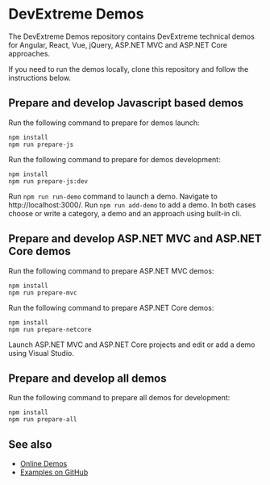 # DevExtreme Demos
 
The DevExtreme Demos repository contains DevExtreme technical demos for Angular, React, Vue, jQuery, ASP.NET MVC and ASP.NET Core approaches.

If you need to run the demos locally, clone this repository and follow the instructions below.

## Prepare and develop Javascript based demos

Run the following command to prepare for demos launch:

```
npm install
npm run prepare-js
```

Run the following command to prepare for demos development:

```
npm install
npm run prepare-js:dev
```

Run `npm run run-demo` command to launch a demo. Navigate to http://localhost:3000/. Run `npm run add-demo` to add a demo. In both cases choose or write a category, a demo and an approach using built-in cli.

## Prepare and develop ASP.NET MVC and ASP.NET Core demos

Run the following command to prepare ASP.NET MVC demos:

```
npm install
npm run prepare-mvc
```

Run the following command to prepare ASP.NET Core demos:

```
npm install
npm run prepare-netcore
```
Launch ASP.NET MVC and ASP.NET Core projects and edit or add a demo using Visual Studio.

## Prepare and develop all demos 

Run the following command to prepare all demos for development:
 
```
npm install
npm run prepare-all
```

## See also
- [Online Demos](https://js.devexpress.com/Demos/)
- [Examples on GitHub](https://github.com/DevExpress/DevExtreme-examples)

